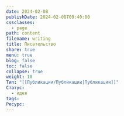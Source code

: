 ```yaml
---
date: 2024-02-08
publishDate: 2024-02-08T09:40:00
cssclasses:
  - page
path: content
filename: writing
title: Писательство
share: true
menu: true
blog: false
toc: false
collapse: true
weight: 10
Тип: "[[Публикации/Публикации|Публикации]]"
Статус:
  - идея
tags: 
Ресурс: 
---
```



